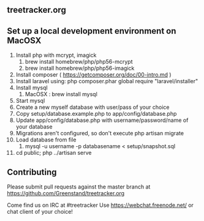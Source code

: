 ## treetracker.org

## Set up a local development environment on MacOSX

1. Install php with mcrypt, imagick
	1.  brew install homebrew/php/php56-mcrypt
	2.  brew install homebrew/php/php56-imagick
1. Install composer ( https://getcomposer.org/doc/00-intro.md )
2. Install laravel using: php composer.phar global require "laravel/installer"
3. Install mysql
	1. MacOSX : brew install mysql
4. Start mysql
5. Create a new myself database with user/pass of your choice
6. Copy setup/database.example.php to app/config/database.php
7. Update app/config/database.php with username/password/name of your database
8. Migrations aren't configured, so don't execute php artisan migrate
9. Load database from file 
	1. mysql -u username -p databasename < setup/snapshot.sql
7. cd public; php ../artisan serve


## Contributing

Please submit pull requests against the master branch at https://github.com/Greenstand/treetracker.org

Come find us on IRC at #treetracker
Use https://webchat.freenode.net/ or chat client of your choice!
